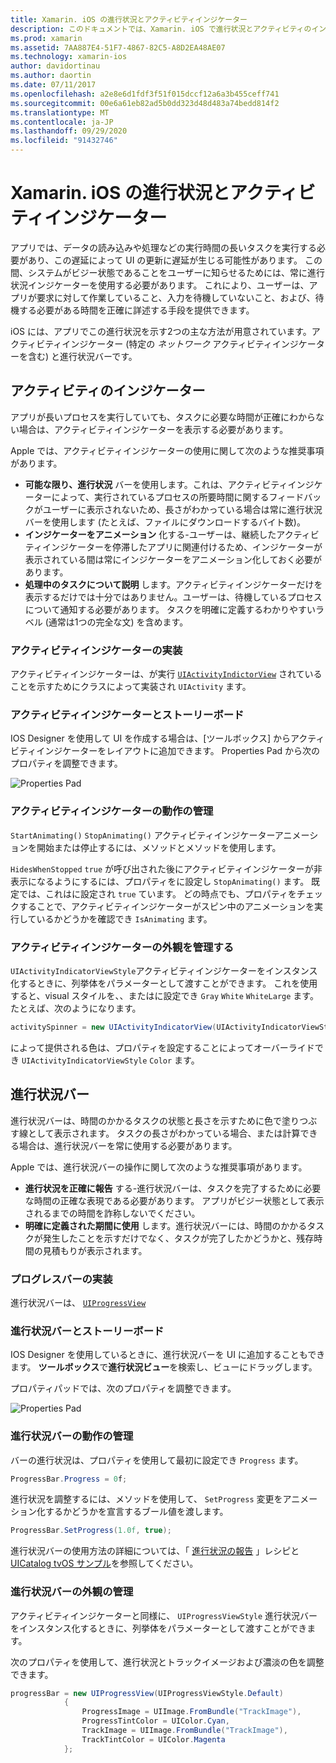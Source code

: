 ```yaml
---
title: Xamarin. iOS の進行状況とアクティビティインジケーター
description: このドキュメントでは、Xamarin. iOS で進行状況とアクティビティのインジケーターを使用する方法について説明します。 プログラムとストーリーボードの両方で使用する方法について説明します。
ms.prod: xamarin
ms.assetid: 7AA887E4-51F7-4867-82C5-A8D2EA48AE07
ms.technology: xamarin-ios
author: davidortinau
ms.author: daortin
ms.date: 07/11/2017
ms.openlocfilehash: a2e8e6d1fdf3f51f015dccf12a6a3b455ceff741
ms.sourcegitcommit: 00e6a61eb82ad5b0dd323d48d483a74bedd814f2
ms.translationtype: MT
ms.contentlocale: ja-JP
ms.lasthandoff: 09/29/2020
ms.locfileid: "91432746"
---
```

# <a name="progress-and-activity-indicators-in-xamarinios"></a>Xamarin. iOS の進行状況とアクティビティインジケーター

アプリでは、データの読み込みや処理などの実行時間の長いタスクを実行する必要があり、この遅延によって UI の更新に遅延が生じる可能性があります。 この間、システムがビジー状態であることをユーザーに知らせるためには、常に進行状況インジケーターを使用する必要があります。 これにより、ユーザーは、アプリが要求に対して作業していること、入力を待機していないこと、および、待機する必要がある時間を正確に詳述する手段を提供できます。

iOS には、アプリでこの進行状況を示す2つの主な方法が用意されています。アクティビティインジケーター (特定の _ネットワーク_ アクティビティインジケーターを含む) と進行状況バーです。

## <a name="activity-indicator"></a>アクティビティのインジケーター

アプリが長いプロセスを実行していても、タスクに必要な時間が正確にわからない場合は、アクティビティインジケーターを表示する必要があります。

Apple では、アクティビティインジケーターの使用に関して次のような推奨事項があります。

- **可能な限り、進行状況** バーを使用します。これは、アクティビティインジケーターによって、実行されているプロセスの所要時間に関するフィードバックがユーザーに表示されないため、長さがわかっている場合は常に進行状況バーを使用します (たとえば、ファイルにダウンロードするバイト数)。
- **インジケーターをアニメーション** 化する-ユーザーは、継続したアクティビティインジケーターを停滞したアプリに関連付けるため、インジケーターが表示されている間は常にインジケーターをアニメーション化しておく必要があります。
- **処理中のタスクについて説明** します。アクティビティインジケーターだけを表示するだけでは十分ではありません。ユーザーは、待機しているプロセスについて通知する必要があります。 タスクを明確に定義するわかりやすいラベル (通常は1つの完全な文) を含めます。

### <a name="implementing-an-activity-indicator"></a>アクティビティインジケーターの実装

アクティビティインジケーターは、が実行 [`UIActivityIndictorView`](xref:UIKit.UIActivityIndicatorView) されていることを示すためにクラスによって実装され `UIActivity` ます。

### <a name="activity-indicators-and-storyboards"></a>アクティビティインジケーターとストーリーボード

IOS Designer を使用して UI を作成する場合は、[ツールボックス] からアクティビティインジケーターをレイアウトに追加できます。 Properties Pad から次のプロパティを調整できます。

![Properties Pad](progress-activity-indicator-images/progress-indicator1.png)

### <a name="managing-activity-indicator-behavior"></a>アクティビティインジケーターの動作の管理

`StartAnimating()` `StopAnimating()` アクティビティインジケーターアニメーションを開始または停止するには、メソッドとメソッドを使用します。

`HidesWhenStopped` `true` が呼び出された後にアクティビティインジケーターが非表示になるようにするには、プロパティをに設定し `StopAnimating()` ます。 既定では、これはに設定され `true` ています。 どの時点でも、プロパティをチェックすることで、アクティビティインジケーターがスピン中のアニメーションを実行しているかどうかを確認でき `IsAnimating` ます。 

### <a name="managing-activity-indicator-appearances"></a>アクティビティインジケーターの外観を管理する

`UIActivityIndicatorViewStyle`アクティビティインジケーターをインスタンス化するときに、列挙体をパラメーターとして渡すことができます。 これを使用すると、visual スタイルを、、またはに設定でき `Gray` `White` `WhiteLarge` ます。たとえば、次のようになります。

```csharp
activitySpinner = new UIActivityIndicatorView(UIActivityIndicatorViewStyle.WhiteLarge);
```

によって提供される色は、プロパティを設定することによってオーバーライドでき `UIActivityIndicatorViewStyle` `Color` ます。

## <a name="progress-bar"></a>進行状況バー

進行状況バーは、時間のかかるタスクの状態と長さを示すために色で塗りつぶす線として表示されます。 タスクの長さがわかっている場合、または計算できる場合は、進行状況バーを常に使用する必要があります。

Apple では、進行状況バーの操作に関して次のような推奨事項があります。

- **進行状況を正確に報告** する-進行状況バーは、タスクを完了するために必要な時間の正確な表現である必要があります。 アプリがビジー状態として表示されるまでの時間を詐称しないでください。
- **明確に定義された期間に使用** します。進行状況バーには、時間のかかるタスクが発生したことを示すだけでなく、タスクが完了したかどうかと、残存時間の見積もりが表示されます。

### <a name="implementing-an-progress-bar"></a>プログレスバーの実装

進行状況バーは、 [`UIProgressView`](xref:UIKit.UIProgressView)

### <a name="progress-bars-and-storyboards"></a>進行状況バーとストーリーボード

IOS Designer を使用しているときに、進行状況バーを UI に追加することもできます。 **ツールボックス**で**進行状況ビュー**を検索し、ビューにドラッグします。

プロパティパッドでは、次のプロパティを調整できます。

![Properties Pad](progress-activity-indicator-images/progress-indicator3.png)

### <a name="managing-progress-bar-behavior"></a>進行状況バーの動作の管理

バーの進行状況は、プロパティを使用して最初に設定でき `Progress` ます。

```csharp
ProgressBar.Progress = 0f;
```

進行状況を調整するには、メソッドを使用して、 `SetProgress` 変更をアニメーション化するかどうかを宣言するブール値を渡します。

```csharp
ProgressBar.SetProgress(1.0f, true);
```

進行状況バーの使用方法の詳細については、「 [進行状況の報告](https://github.com/xamarin/recipes/tree/master/Recipes/cross-platform/networking/download_progress) 」レシピと [UICatalog tvOS サンプル](/samples/xamarin/ios-samples/tvos-uicatalog)を参照してください。

### <a name="managing-progress-bar-appearance"></a>進行状況バーの外観の管理

アクティビティインジケーターと同様に、 `UIProgressViewStyle` 進行状況バーをインスタンス化するときに、列挙体をパラメーターとして渡すことができます。

次のプロパティを使用して、進行状況とトラックイメージおよび濃淡の色を調整できます。

```csharp
progressBar = new UIProgressView(UIProgressViewStyle.Default)
            {
                ProgressImage = UIImage.FromBundle("TrackImage"),
                ProgressTintColor = UIColor.Cyan,
                TrackImage = UIImage.FromBundle("TrackImage"),
                TrackTintColor = UIColor.Magenta
            }; 
```